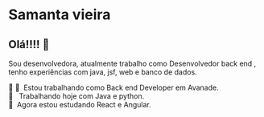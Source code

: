# Samanta vieira

## Olá!!!! 👋
Sou desenvolvedora, atualmente trabalho como  Desenvolvedor back end , 
<br>tenho experiências com  java, jsf, web e banco de dados.

 :rocket: 💜&nbsp; Estou trabalhando como Back end Developer em Avanade.
 <br/>    📝 &nbsp; Trabalhando hoje com Java e python.
 <br/>    💙&nbsp; Agora estou estudando React e Angular.


